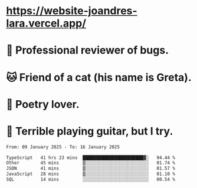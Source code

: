 # https://website-joandres-lara.vercel.app/
# 🐛 Professional reviewer of bugs.
# 🐱 Friend of a cat (his name is Greta).
# 📜 Poetry lover.
# 🎸 Terrible playing guitar, but I try.

<!--START_SECTION:waka-->

```txt
From: 09 January 2025 - To: 16 January 2025

TypeScript   41 hrs 23 mins  ███████████████████████▓░   94.44 %
Other        45 mins         ▒░░░░░░░░░░░░░░░░░░░░░░░░   01.74 %
JSON         41 mins         ▒░░░░░░░░░░░░░░░░░░░░░░░░   01.57 %
JavaScript   28 mins         ▒░░░░░░░░░░░░░░░░░░░░░░░░   01.10 %
SQL          14 mins         ░░░░░░░░░░░░░░░░░░░░░░░░░   00.54 %
```

<!--END_SECTION:waka-->
